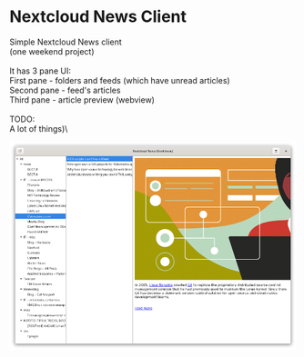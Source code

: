 # Nextcloud News Client
Simple Nextcloud News client\
(one weekend project)\
\
It has 3 pane UI:\
First pane - folders and feeds (which have unread articles)\
Second pane - feed's articles\
Third pane - article preview (webview)\
\
TODO:\
A lot of things)\

![screenshot01](https://github.com/goloshubov/ncnc/blob/master/screenshots/Screenshot01.png)

